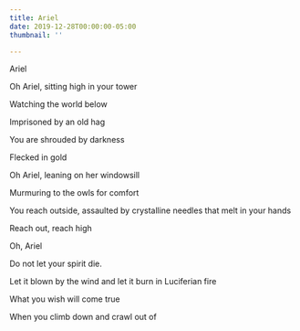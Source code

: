 ```yaml
---
title: Ariel
date: 2019-12-28T00:00:00-05:00
thumbnail: ''

---
```

Ariel 

Oh Ariel, sitting high in your tower

Watching the world below

Imprisoned by an old hag

You are shrouded by darkness

Flecked in gold

Oh Ariel, leaning on her windowsill

Murmuring to the owls for comfort

You reach outside, assaulted by crystalline needles that melt in your hands

Reach out, reach high

Oh, Ariel

Do not let your spirit die.

Let it blown by the wind and let it burn in Luciferian fire

What you wish will come true

When you climb down and crawl out of 